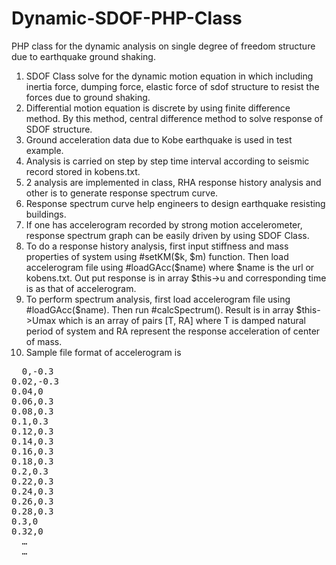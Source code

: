 # Dynamic-SDOF-PHP-Class
PHP class for the dynamic analysis on single degree of freedom structure due to earthquake ground shaking.

1. SDOF Class solve for the dynamic motion equation in which including inertia force, dumping force, elastic force of sdof structure to resist the forces due to ground shaking.
2. Differential motion equation is discrete by using finite difference method. By this method, central difference method to solve response of SDOF structure.
3. Ground acceleration data due to Kobe earthquake is used in test example.
4. Analysis is carried on step by step time interval according to seismic record stored in kobens.txt.
5. 2 analysis are implemented in class, RHA response history analysis and other is to generate response spectrum curve.
6. Response spectrum curve help engineers to design earthquake resisting buildings.
7. If one has accelerogram recorded by strong motion accelerometer, response spectrum graph can be easily driven by using SDOF Class.
8. To do a response history analysis, first input stiffness and mass properties of system using #setKM($k, $m) function. Then load accelerogram file using #loadGAcc($name) where $name is the url or kobens.txt. Out put response is in array $this->u and corresponding time is as that of accelerogram.
9. To perform spectrum analysis, first load accelerogram file using #loadGAcc($name). Then run #calcSpectrum(). Result is in array $this->Umax which is an array of pairs [T, RA] where T is damped natural period of system and RA represent the response acceleration of center of mass.
10. Sample file format of accelerogram is 
<pre>
  0,-0.3
0.02,-0.3
0.04,0
0.06,0.3
0.08,0.3
0.1,0.3
0.12,0.3
0.14,0.3
0.16,0.3
0.18,0.3
0.2,0.3
0.22,0.3
0.24,0.3
0.26,0.3
0.28,0.3
0.3,0
0.32,0
  …
  …
  </pre>
